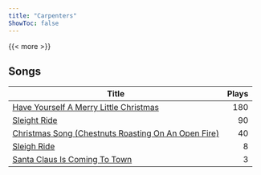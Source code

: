 ```yaml
---
title: "Carpenters"
ShowToc: false
---
```


{{< more >}}

## Songs
Title | Plays 
----- | -----: 
[Have Yourself A Merry Little Christmas](/songs/have-yourself-a-merry-little-christmas) | 180
[Sleight Ride](/songs/sleight-ride) | 90
[Christmas Song (Chestnuts Roasting On An Open Fire)](/songs/christmas-song-chestnuts-roasting-on-an-open-fire) | 40
[Sleigh Ride](/songs/sleigh-ride) | 8
[Santa Claus Is Coming To Town](/songs/santa-claus-is-coming-to-town) | 3

